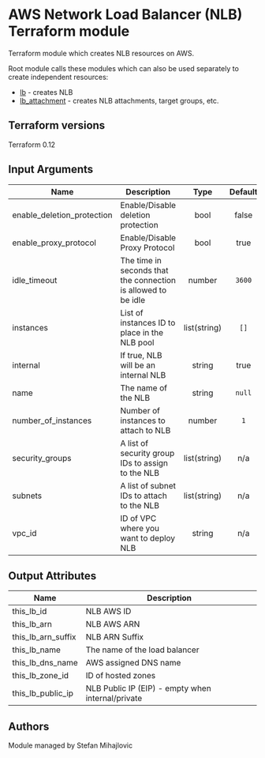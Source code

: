 # AWS Network Load Balancer (NLB) Terraform module

Terraform module which creates NLB resources on AWS.

Root module calls these modules which can also be used separately to create independent resources:

* [lb](https://github.com/mainframe2/terraform-aws-lb/tree/master/modules/lb) - creates NLB
* [lb_attachment](https://github.com/mainframe2/terraform-aws-lb/tree/master/modules/lb_attachment) - creates NLB attachments, target groups, etc.

## Terraform versions

Terraform 0.12

## Input Arguments

| Name | Description | Type | Default | Required |
|------|-------------|:----:|:-----:|:-----:|
| enable_deletion_protection | Enable/Disable deletion protection | bool | false | no |
| enable_proxy_protocol | Enable/Disable Proxy Protocol | bool | true | no |
| idle\_timeout | The time in seconds that the connection is allowed to be idle | number | `3600` | no |
| instances | List of instances ID to place in the NLB pool | list(string) | `[]` | no |
| internal | If true, NLB will be an internal NLB | string | true | yes |
| name | The name of the NLB | string | `null` | yes |
| number\_of\_instances | Number of instances to attach to NLB | number | `1` | no |
| security\_groups | A list of security group IDs to assign to the NLB | list(string) | n/a | yes |
| subnets | A list of subnet IDs to attach to the NLB | list(string) | n/a | yes |
| vpc_id | ID of VPC where you want to deploy NLB | string | n/a | yes |

## Output Attributes

| Name | Description |
|------|-------------|
| this_lb_id | NLB AWS ID |
| this_lb_arn | NLB AWS ARN |
| this_lb_arn_suffix | NLB ARN Suffix |
| this_lb_name | The name of the load balancer |
| this_lb_dns_name | AWS assigned DNS name |
| this_lb_zone_id | ID of hosted zones |
| this_lb_public_ip | NLB Public IP (EIP) - empty when internal/private |

## Authors

Module managed by Stefan Mihajlovic
